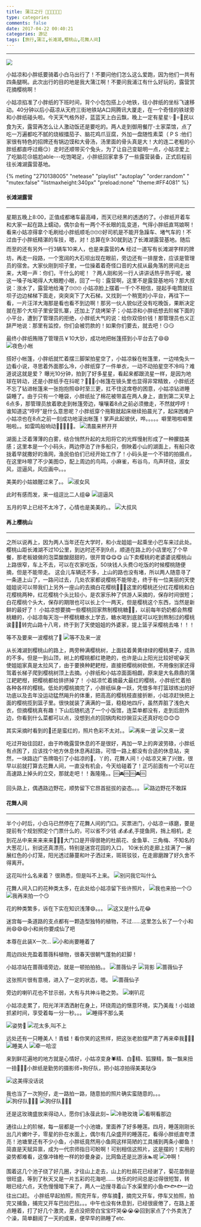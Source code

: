 ```yaml
---
title: 蒲江之行 🚶🚶🚶🏃🏃🏃
type: categories
comments: false
date: 2017-04-22 00:40:21
categories: 游记
tags: [旅行,蒲江,长滩湖,樱桃山,花舞人间]
---
```


---
![](https://i.postimg.cc/Cx39480T/pj-changtan-guide.jpg)

小姑凉和小胖纸要骑着小白马出行了！不要问他们怎么这么爱跑，因为他们一共有四条腿啊。此次出行的目的地是我大蒲江啊！不要问我浦江有什么好玩的，露营赏花摘樱桃啊！

小姑凉掐准了小胖纸的下班时间，背个小包包搭上小地铁，往小胖纸的坐标飞速移动。40分钟以后小菇凉从天府三街地铁站A口网腾讯大厦走，在一个奇怪的铁球旁和小胖纸碰头啦。今天天气格外好，蓝蓝天上白云飘，晚上一定有星星✨🌟⭐️🦍民以食为天，露营再怎么让人激动饭还是要吃的。两人走到御用餐厅-土家菜馆，点了吃一万遍都吃不腻的烧椒擂茄子、脑花鸡爪豆腐，外加一盘随性素菜（ P S :他们家很有特色的招牌还有锅边馍和大骨汤，汤里面的骨头真是大！大的连二老粗的小胖纸都直呼过瘾😏）走时还顺带买个兔头，为了让自己变聪明一点，小姑凉爱上了吃脑花😢尴尬able---吃饱喝足，小胖纸回家拿多了一些露营装备，正式启程前往长滩湖露营基地。

<!--more-->

{% meting "2710138005" "netease" "playlist" "autoplay" "order:random" " "mutex:false" "listmaxheight:340px" "preload:none" "theme:#FF4081" %}

####  长滩湖露营
---

星期五晚上8:00，正值成都堵车最高峰，而天已经黑的透透的了。小胖纸开着车和大家一起在路上蠕动，偶尔会有一两个不长眼的乱变道，气得小胖纸直骂娘啊！看来小姑凉得拿个毛刷给小胖纸顺毛🙄️🙄️🙄️好司机是不能开急躁车、堵气车的！不过由于小胖纸精湛的车技，嗯，对！总算在9:30就到达了长滩湖露营基地。随后而至的还有另外一行3辆车10来人，也是来露营的⛺️
经过一道写有长滩湖字样的牌坊，再走一段路，一个宽阔的大石坝出现在眼前，旁边还有一排屋舍，应该是管理员的宿舍。大家伙刚到坝子里，一位操着着奇怪口音的大叔从最角落的房间走出来，大喝一声：你们，干什么的呢！ ？两人刚和另一行人讲讲话热乎热乎呢，被这一嗓子吆喝得人大眼瞪小眼，回了一句：露营啊，这里不是露营基地吗？那大叔说：涨水了，露营地给淹了🙄️🙄️🙄️
小姑凉脸上摆着一千个不相信，提起手电筒就往坝子边边梯梯下面走，突突突下了大石梯，又找到一个稍宽的小平台，再往下一看，一片汪洋大海那是看也看不到边啊！那另一伙人貌似还没有吃晚饭，果断决定就在那个大坝子里安营扎寨，还加上了烧烤架子；小姑凉和小胖纸想去阶梯下面的小平台，遭到了管理员的拒绝，小胖纸大气的说：给你双倍价钱！那管理员也义正辞严地说：那里有监控，你们会被罚款的！如果你们要去，就去吧！😏😏

最终小胖纸贿赂了管理员￥10大钞，成功地把帐篷搭到小平台去了😄😄
![夜色小帐](https://i.postimg.cc/gcKdkgWw/pj-changtan-000.jpg)

搭好小帐篷，小胖纸就忙着摆三脚架拍星空了，小姑凉躲在帐篷里，一边啃兔头一边看小说，寻思着外面那么冷，小胖纸穿了一件单衣，一动不动拍星空不冷吗？难道说这就是爱？
曝光10分钟，拍到了好多星星，看起来都跟流星一样，是因为地球在转动，还是小胖纸手在抖呢？👏👏👏小帐篷在镜头里也显得非常精致，小胖纸还不忘了钻进帐篷来一张抱抱照😄时至三更，扛不住这席卷的困意，小姑凉钻进睡袋睡了。由于只有一个睡袋，小胖纸扯了棉花被带盖在两人身上，直到第二天早上6点多，那管理员放着歌走到帐篷旁边，嚷嚷着8点之前必须撤走，不然就哼哼！谁知道这“哼哼”是什么意思呢？小胖纸穿个拖鞋就起床继续拍晨光了，起床困难户小姑凉也在8点之前一刻成功地滚出帐篷！掌声此起彼伏，哗。。。。。噼里啪啦噼里啪啦。。如雷鸣般响动👏👏👏😏😏。
![清晨来杯开开](https://i.postimg.cc/4xjRFMz0/pj-changtan-001.jpg)

湖面上泛着薄薄的白雾，结合悄然升起的太阳将它的光辉慢射形成了一种朦胧美感；这里本是一个小码头，两边停泊了许多船只，倒映着小山的湖面上，有船只收拢着早就撒好的渔网，渔民伯伯们已经开始工作了！小码头是一个不错的拍摄点，在这里咔嚓了不少美图😊，配上周边的鸟鸣，小麻雀，布谷鸟，鸟声环绕，淑女风，逗逼风，风应画中。。。

美美的小姑娘醒过来了。。
![淑女风](https://i.postimg.cc/tJBLdmq2/pj-changtan-002.jpg)

此时有感而发，来一组逗比二人组😁
![逗逼风](https://i.postimg.cc/RVVm3wSg/pj-changtan-003-1.jpg)

五月的早上已经不太冷了，心情也是美美的。。
![大叔风](https://i.postimg.cc/sXrd3hH9/pj-changtan-003.jpg)

####  再上樱桃山
---

之所以说再上，因为两人当年还在大学时，和小龙姐姐一起乘坐小巴车来过此处。樱桃山距长滩湖不过10公里，到达时还不到9点，顺道在路上的小店里吃了个早餐，那老板娘做的泡菜酸酸甜甜的，很开胃😋😋😋
山下卖樱桃的老婆婆说樱桃山上路很窄，车上不去，可以在农家吃饭，50块钱人头费😏吃饭的时候樱桃随便摘，但是不能带走。
这会儿车辆还不多，上山的路也没有堵，所以两人随意寻了一条道上山了，一路问过去，几处农家都说樱桃不能带走，终于有一位美丽的天使姐姐说可以带我们上另外一座山的去摘白花樱桃🍒🍒🍒这里的樱桃还分红花樱桃和白花樱桃两种，红花樱桃个头比较小，是农家乐种了供游人采摘的，保存时间很短；白花樱桃个头大，保存的期限也可以长上个一两天，但是樱桃这个东西，当然是新鲜的最好了！
小姑凉想要摘一些樱桃回家熬制樱桃糖🍒🍬，以前每年奶奶都会熬樱桃糖的，小姑凉每天泡一杯樱桃糖水上学去，糖水喝到底就可以吃到熬制过的樱桃诶👏👏👏转完山路十八弯，终于到了天使姐姐的外婆家，提上篮子采樱桃去咯！！！


等不及要来一波樱桃了🍒
![等不及来一波](https://i.postimg.cc/pLmtCxn8/pj-changtan-005.jpg)

从长滩湖到樱桃山的路上，两旁种满樱桃树，上面挂着黄黄绿绿的樱桃果子，成熟的不多。但是一到山顶，树上的樱桃都红艳艳的，也许是山上阳光比较好呢😁天使姐姐家真是太拉风了，由于要换种耙耙柑，直接把樱桃树砍倒，不用像别家还得驾着长梯子爬到樱桃树顶上去摘。小胖纸和小姑凉面面相觑，原来是大名鼎鼎的蒲江耙耙柑，把樱桃都给排挤掉了！
小姑凉忙着摘最大最红的樱桃，小胖纸忙着拍各种各样的樱桃。低处的樱桃摘完了，小胖纸纵身一跃，凭借多年打篮球练出的好功底以及去年没运动猛然飚升的体重，把高高的樱桃枝直接折断，小姑凉赶快把上面的樱桃揽到篮子里。很快就装了满满的一篮，稳稳地四斤，虽然弄脏了浅色大衣，但摘樱桃真有趣！下山后随机选了一个小饭馆，连菜单都没有，走到后厨外边，你看到什么菜都可以点，没想到点的回锅肉和炒豌豆尖还真好吃😊😊😊

其实采摘时看到的🍒还是蛮红的，照片色彩不太对。。
![再来一波](https://i.postimg.cc/BvDfWgpn/pj-changtan-006.jpg)
![又来一波](https://i.postimg.cc/BZN9GtTH/pj-changtan-007.jpg)

吃过开始往回赶，由于昨晚露营休息的不是很好，再加一早上的奔波劳碌，小胖纸有点困了，应该找个地方休息休息再赶路，可惜一路上都没有合适的休息站，突然，一块路边广告牌吸引了小姑凉的👀，丫的，花舞人间！小姑凉又来了兴致，很早以前就打算去花舞人间，一直没有机会，今天给碰着了！正巧前面有一个可以在高速路上掉头的立交，那就走吧！！轰隆隆。。🆒🚘🆒🆒🚘🆒

回头路上，偶遇路边野花，顺势留下它昂首挺拔的姿态。。。
![路边野花不敢踩](https://i.postimg.cc/Hx9GnkfG/pj-changtan-009.jpg)

####  花舞人间
---

半个小时后，小白马已然停在了花舞人间的门口。买票进门，小姑凉一琢磨，要是提前有个规划预定个门票什么的，可以省不少钱 💰💰💰,手提鱼网，捎上相机，走到花丛中来来来来来💃💃💃大门口是开得很艳的杜鹃花、金鱼草、三角梅、不知名的大葱花儿，别说还真漂亮，特别是迷宫花园的入口， 10米长的走廊上挂满了一展展红色的小灯笼，阳光透过藤蔓和叶子洒过来，斑斑驳驳，在走廊磨蹭了好久舍不得离开。

这花叫什么名来着？ 很熟悉，但是叫不上来。
![别问我它叫什么](https://i.postimg.cc/k4G13NWp/chishui-bolizhandao-20.jpg)

花舞人间入口的花种类太多，在此处给小姑凉留下些许照片，
![我也来拍一个😏](https://i.postimg.cc/Gm8ZYQZx/pj-changtan-021.jpg)
![我再来拍一个😏](https://i.postimg.cc/gcCWsrWW/chishui-bolizhandao-22.jpg)

花的种类繁多，诉在下实在知识浅薄😄。。。
![这又是什么花😂](https://i.postimg.cc/vZ7SWZQ3/chishui-bolizhandao-24.jpg)

迷宫每一条道路的支点都有一颗造型独特的植物，不过……这里怎么长了一个小和尚😄😄😄小和尚你要成仙了吧

本尊在此装X一次...
![小和尚要睡着了](https://i.postimg.cc/SNtBJ5tK/pj-changtan-010.jpg)

周边四处充盈着蔷薇科植物，很春天很朝气蓬勃的赶脚！

小姑凉站在蔷薇墙旁边，就是一顿拍拍拍。。
![蔷薇仙子](https://i.postimg.cc/C1NtY6qS/pj-changtan-026.jpg)
![背影](https://i.postimg.cc/5NbPfM5z/chishui-bolizhandao-DSC-4972.jpg)
![蔷薇仙子](https://i.postimg.cc/j2S1jQHN/pj-changtan-027.jpg)

这张照片很有意境，进入了一定的状态，嗯。
![蔷薇仙子](https://i.postimg.cc/wBDZ4Bxt/pj-changtan-028.jpg)

旁边的喇叭花也不甘示弱，大有与共神斗艳之势。
![喇叭花](https://i.postimg.cc/8C1XwgcD/chishui-bolizhandao-29.jpg)

小姑凉走累了，阳光洋洋洒洒射在身上，环绕周边的惬意环境，实乃美哉！小姑娘抓紧时间，享受着每一分一秒。。。
![睡得不那么美](https://i.postimg.cc/k5g3Gbxx/chishui-bolizhandao-30.jpg)

![姿势💯](https://i.postimg.cc/pVDGNdjx/pj-changtan-031.jpg)
![花太多,叫不上](https://i.postimg.cc/BnfVLKGj/chishui-bolizhandao-32.jpg)


远处还有一只睡美人！青蛙！看你笑的这熊样，把这张老脸摆严肃了再来牵我👫👫👫 
![睡美人](https://i.postimg.cc/T32HJXpx/pj-changtan-4986.jpg)
![牵一哈涩](https://i.postimg.cc/VvyVqrbZ/huawurenjian-DSC-4992.jpg)

来到鲜花遍地的地方就是心情好，小姑凉变身🕷️精、白🐍精、狐狸精，飘一飘来扭一扭💃💃💃小胖纸是勤劳的摄影师+狗仔队，把小姑凉拍得美美哒😘

![这美得没话说](https://i.postimg.cc/W3jKBPt5/pj-changtan-011.jpg)

我也当了一次狗仔，走一路拍一路，随意拍的照片确实蛮随意的。。。
![狗仔队🤗🤗🤗](https://i.postimg.cc/vHh0BSXN/pj-changtan-33.jpg)
![狗仔队🤗🤗🤗](https://i.postimg.cc/zXT1c5zR/chishui-bolizhandao-034.jpg)

还是这玫瑰盛放来得动人，愿你们永葆此刻~
![冷艳玫瑰](https://i.postimg.cc/c4ypYjR1/chishui-bolizhandao-035.jpg)
![看啊看那边](https://i.postimg.cc/fyxgBzcz/huyawurenjian-DSC-5068.jpg)

通往山上的阶梯，每一层都是一个小池塘，里面养了好多睡莲。四月，睡莲刚刚长出几片嫩叶子，零星的扑在水面上，偶尔有几朵盛开的睡莲花，看得小胖纸直夸漂亮！池塘里还有不少小鱼，小胖纸竟然用小鱼网这样简陋的工具捕到两条小鲫鱼！简直是天赋异禀，成为一代宗师指日可盼啊！可别相信这照片，这是摆的！实用的姿势都难看，这像冲锋枪一样的妙曼身姿，比网鱼还是比游泳🏊呢
![冲啊！](https://i.postimg.cc/G2TfTJ9s/DSC-5056.jpg)

围着这几个池子绕了好几圈，才往山上走去，山上的杜鹃花已经谢了，菊花苗倒是很旺盛，等到了秋天又是一片五彩的花海吧……
快乐的时间总是过得很短暂，转眼已经六点，天色慢慢暗下来了，两人一边搜寻着山下水渠里的小鱼🐟🐟🐟一边往出口赶。
小胖纸早起拍照，照完开车，停车摘🍒，摘完又开车，停车又拍照，拍完又捕鱼，捕完又开车巴拉巴拉。。。中午也没有休息到，已经很疲倦了，在路上差点睡着，打了好几个激灵，差点没把旁白宝宝吓哭😭😭😭回到家点了个外卖洗了个澡，简单翻阅了一天的成果，便早早的熟睡了etc.

